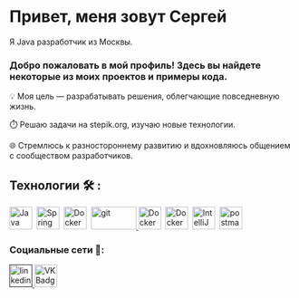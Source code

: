 # Привет, меня зовут Сергей
Я Java разработчик из Москвы.
### Добро пожаловать в мой профиль! Здесь вы найдете некоторые из моих проектов и примеры кода.
 
💡 Моя цель — разрабатывать решения, облегчающие повседневную жизнь.

⏱️ Решаю задачи на stepik.org, изучаю новые технологии.

🌐 Стремлюсь к разностороннему развитию и вдохновляюсь общением с сообществом разработчиков.


<!---
--## Мой стек технологий 📚

--- Java Core: разработка программного кода.
--- Spring Boot: веб-приложения, REST API, JPA.
--- SQL & БД: SQL-запросы, JPQL, Hibernate.
--- Управление версиями БД: Liquibase.
--- Архитектура: проектирование REST API, OpenAPI.
--- Тестирование: JUnit, Mockito, Spring Boot Test.
--- Сборка проектов: Maven.
--- Контейнеризация: базовое знание Docker.
-->


## Технологии 🛠️ :

<div>
  <img src="https://cdn.jsdelivr.net/gh/devicons/devicon/icons/java/java-original-wordmark.svg" title="Java" alt="Java" width="40" height="40"/>&nbsp;   
  <img src="https://cdn.jsdelivr.net/gh/devicons/devicon/icons/spring/spring-original-wordmark.svg" title="Spring Framework" alt="Spring Framework" width="40" height="40"/>&nbsp;       
  <img src="https://cdn.jsdelivr.net/gh/devicons/devicon/icons/postgresql/postgresql-original-wordmark.svg" title="Docker" alt="Docker" width="40" height="40"/>&nbsp;
 <a href="https://git-scm.com/" target="_blank" rel="noreferrer"> <img src="https://www.vectorlogo.zone/logos/git-scm/git-scm-ar21.svg" title="Git" alt="git" width="80" height="40"/> </a>
  <img src="https://cdn.jsdelivr.net/gh/devicons/devicon/icons/git/git-original-wordmark.svg" title="Docker" alt="Docker" width="40" height="40"/>&nbsp;
  <img src="https://cdn.jsdelivr.net/gh/devicons/devicon/icons/docker/docker-original.svg"  title="Docker" alt="Docker" width="40" height="40"/>&nbsp; 
   <img src="https://upload.vectorlogo.zone/logos/jetbrains_idea/images/d4398a36-c378-4511-a508-106ded6cd69a.svg" title="IntelliJ IDEA" alt="IntelliJ IDEA" width="40" height="40"/>&nbsp;
  <img src="https://www.vectorlogo.zone/logos/getpostman/getpostman-icon.svg" title="postman" alt="postman" width="40" height="40"/>&nbsp;
          
</div>

### Социальные сети 👋:

  <div id="badges">
    <a href="" target="_blank">
      <img src="https://cdn-icons-png.flaticon.com/512/2504/2504799.png" width="40" height="40" alt="linkedin" />
    </a>
    <a href=https://vk.com/kolomnin_sp target="_blank">
      <img src="https://cdn-icons-png.flaticon.com/512/145/145813.png" width="40" height="40" alt="VK Badge"/>
    </a>
  </div>
  
  <!---
### Leetcode:

[![KnlnKS's LeetCode stats](https://leetcode-stats-six.vercel.app/?username=Powerandzeal)](https://github.com/KnlnKS/leetcode-stats)
